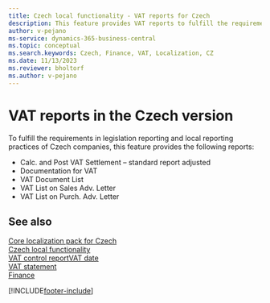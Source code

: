 ```yaml
---
title: Czech local functionality - VAT reports for Czech
description: This feature provides VAT reports to fulfill the requirements in legislation reporting and local reporting practices of Czech companies.
author: v-pejano
ms-service: dynamics-365-business-central
ms.topic: conceptual
ms.search.keywords: Czech, Finance, VAT, Localization, CZ
ms.date: 11/13/2023
ms.reviewer: bholtorf
ms.author: v-pejano
---
```



# VAT reports in the Czech version

To fulfill the requirements in legislation reporting and local reporting practices of Czech companies, this feature provides the following reports:

- Calc. and Post VAT Settlement – standard report adjusted
- Documentation for VAT
- VAT Document List
- VAT List on Sales Adv. Letter
- VAT List on Purch. Adv. Letter

## See also

[Core localization pack for Czech](ui-extensions-core-localization-pack-cz.md)  
[Czech local functionality](czech-local-functionality.md)  
[VAT control report](vat-control-report.md)[VAT date](how-to-setup-vat-date.md)  
[VAT statement](vat-statement.md)  
[Finance](../../finance.md)  


[!INCLUDE[footer-include](../../includes/footer-banner.md)]